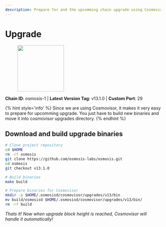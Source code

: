 ```yaml
---
description: Prepare for and the upcomming chain upgrade using Cosmovisor.
---
```


# Upgrade

<figure><img src="https://raw.githubusercontent.com/kj89/testnet_manuals/main/pingpub/logos/osmosis.png" width="150" alt=""><figcaption></figcaption></figure>

**Chain ID**: osmosis-1 | **Latest Version Tag**: v13.1.0 | **Custom Port**: 29

{% hint style='info' %}
Since we are using Cosmovisor, it makes it very easy to prepare for upcomming upgrade.
You just have to build new binaries and move it into cosmovisor upgrades directory.
{% endhint %}

## Download and build upgrade binaries

```bash
# Clone project repository
cd $HOME
rm -rf osmosis
git clone https://github.com/osmosis-labs/osmosis.git
cd osmosis
git checkout v13.1.0

# Build binaries
make build

# Prepare binaries for Cosmovisor
mkdir -p $HOME/.osmosisd/cosmovisor/upgrades/v13/bin
mv build/osmosisd $HOME/.osmosisd/cosmovisor/upgrades/v13/bin/
rm -rf build
```

*Thats it! Now when upgrade block height is reached, Cosmovisor will handle it automatically!*
